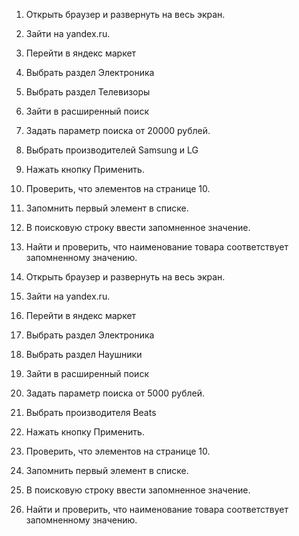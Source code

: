 1. Открыть браузер и развернуть на весь экран. 
2. Зайти на yandex.ru.
3. Перейти в яндекс маркет
4. Выбрать раздел Электроника
5. Выбрать раздел Телевизоры
6. Зайти в расширенный поиск
7. Задать параметр поиска от 20000 рублей.
8. Выбрать производителей Samsung и LG
9. Нажать кнопку Применить.
10. Проверить, что элементов на странице 10.
11. Запомнить первый элемент в списке.
12. В поисковую строку ввести запомненное значение.
13. Найти и проверить, что наименование товара соответствует запомненному значению.

1. Открыть браузер и развернуть на весь экран. 
2. Зайти на yandex.ru.
3. Перейти в яндекс маркет
4. Выбрать раздел Электроника
5. Выбрать раздел Наушники
6. Зайти в расширенный поиск
7. Задать параметр поиска от 5000 рублей.
8. Выбрать производителя Beats
9. Нажать кнопку Применить.
10. Проверить, что элементов на странице 10.
11. Запомнить первый элемент в списке.
12. В поисковую строку ввести запомненное значение.
13. Найти и проверить, что наименование товара соответствует запомненному значению.